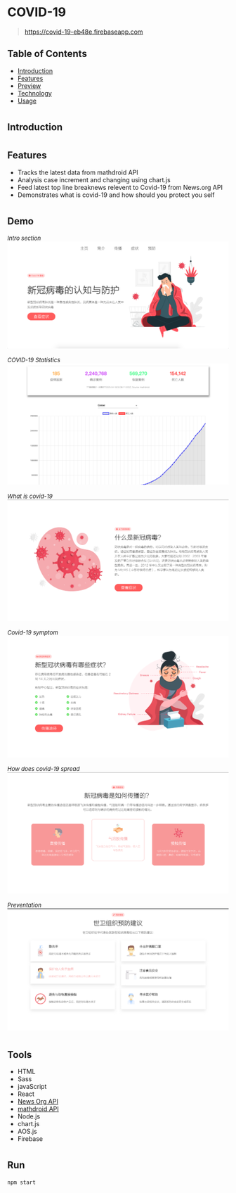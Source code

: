 # COVID-19

> https://covid-19-eb48e.firebaseapp.com

## Table of Contents

- [Introduction](#01)
- [Features](#02)
- [Preview](#03)
- [Technology](#04)
- [Usage](#05)

#

## <span id="01">Introduction</span>

#

## <span id="02">Features</span>

- Tracks the latest data from mathdroid API
- Analysis case increment and changing using chart.js
- Feed latest top line breaknews relevent to Covid-19 from News.org API
- Demonstrates what is covid-19 and how should you protect you self

#

## <span id="03">Demo</span>

<i style="font-size: 13px">Intro section</i>
![avatar](public/ref/1.png)

<i style="font-size: 13px">COVID-19 Statistics</i>
![avatar](public/ref/2.png)

<i style="font-size: 13px">What is covid-19</i>
![avatar](public/ref/3.png)

<i style="font-size: 13px">Covid-19 symptom</i>
![avatar](public/ref/4.png)

<i style="font-size: 13px">How does covid-19 spread</i>
![avatar](public/ref/5.png)

<i style="font-size: 13px">Preventation</i>
![avatar](public/ref/6.png)

#

## <span id="04">Tools</span>

- HTML
- Sass
- javaScript
- React
- [News Org API](https://newsapi.org/)
- [mathdroid API](https://github.com/mathdroid/covid-19-api)
- Node.js
- chart.js
- AOS.js
- Firebase

#

## <span id="05">Run</span>

```markdown
npm start
```
